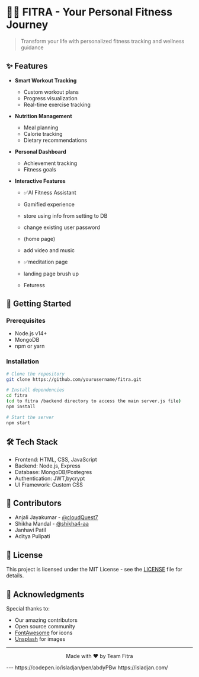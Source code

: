 # 🏃‍♂️ FITRA - Your Personal Fitness Journey

> Transform your life with personalized fitness tracking and wellness guidance

## ✨ Features

- **Smart Workout Tracking**   
  - Custom workout plans
  - Progress visualization
  - Real-time exercise tracking

- **Nutrition Management**
  - Meal planning 
  - Calorie tracking
  - Dietary recommendations
 
- **Personal Dashboard**
  - Achievement tracking
  - Fitness goals 

- **Interactive Features**
  - ✅AI Fitness Assistant
  - Gamified experience
 
  - store using info from setting to DB
  - change existing user password
  - (home page)
  - add video and music
  - ✅meditation page
  - landing page brush up
  - Feturess
    

## 🚀 Getting Started

### Prerequisites
- Node.js v14+
- MongoDB
- npm or yarn

### Installation

```bash
# Clone the repository
git clone https://github.com/yourusername/fitra.git

# Install dependencies
cd fitra
(cd to fitra /backend directory to access the main server.js file)
npm install

# Start the server
npm start
```

## 🛠️ Tech Stack

- Frontend: HTML, CSS, JavaScript
- Backend: Node.js, Express
- Database: MongoDB/Postegres
- Authentication: JWT,bycrypt
- UI Framework: Custom CSS

## 🤝 Contributors
- Anjali Jayakumar - [@cloudQuest7](https://github.com/cloudQuest7)
- Shikha Mandal - [@shikha4-aa](https://github.com/shikha4-aa)
- Janhavi Patil
- Aditya Pulipati

## 📝 License

This project is licensed under the MIT License - see the [LICENSE](LICENSE) file for details.

## 🌟 Acknowledgments

Special thanks to:
- Our amazing contributors
- Open source community
- [FontAwesome](https://fontawesome.com/) for icons
- [Unsplash](https://unsplash.com/) for images

---
<p align="center">Made with ❤️ by Team Fitra</p>
---
https://codepen.io/isladjan/pen/abdyPBw
https://isladjan.com/ 
